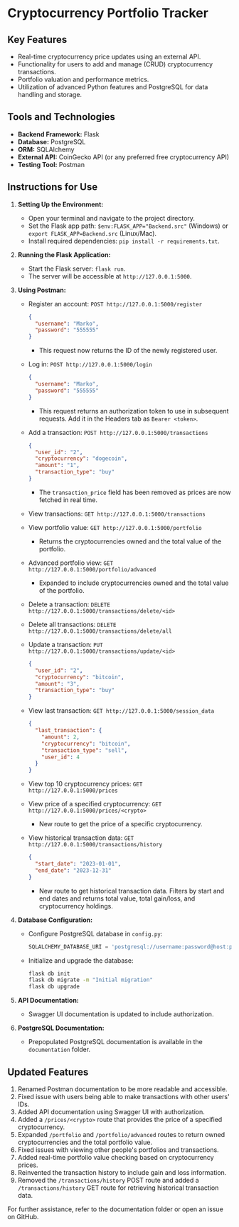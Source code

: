 # Cryptocurrency Portfolio Tracker

## Key Features
- Real-time cryptocurrency price updates using an external API.
- Functionality for users to add and manage (CRUD) cryptocurrency transactions.
- Portfolio valuation and performance metrics.
- Utilization of advanced Python features and PostgreSQL for data handling and storage.

## Tools and Technologies
- **Backend Framework:** Flask
- **Database:** PostgreSQL
- **ORM:** SQLAlchemy
- **External API:** CoinGecko API (or any preferred free cryptocurrency API)
- **Testing Tool:** Postman

## Instructions for Use

1. **Setting Up the Environment:**
   - Open your terminal and navigate to the project directory.
   - Set the Flask app path: `$env:FLASK_APP="Backend.src"` (Windows) or `export FLASK_APP=Backend.src` (Linux/Mac).
   - Install required dependencies: `pip install -r requirements.txt`.

2. **Running the Flask Application:**
   - Start the Flask server: `flask run`.
   - The server will be accessible at `http://127.0.0.1:5000`.

3. **Using Postman:**
   - Register an account: `POST http://127.0.0.1:5000/register`
     ```json
     {
       "username": "Marko",
       "password": "555555"
     }
     ```
     - This request now returns the ID of the newly registered user.

   - Log in: `POST http://127.0.0.1:5000/login`
     ```json
     {
       "username": "Marko",
       "password": "555555"
     }
     ```
     - This request returns an authorization token to use in subsequent requests. Add it in the Headers tab as `Bearer <token>`.

   - Add a transaction: `POST http://127.0.0.1:5000/transactions`
     ```json
     {
       "user_id": "2",
       "cryptocurrency": "dogecoin",
       "amount": "1",
       "transaction_type": "buy"
     }
     ```
     - The `transaction_price` field has been removed as prices are now fetched in real time.

   - View transactions: `GET http://127.0.0.1:5000/transactions`

   - View portfolio value: `GET http://127.0.0.1:5000/portfolio`
     - Returns the cryptocurrencies owned and the total value of the portfolio.

   - Advanced portfolio view: `GET http://127.0.0.1:5000/portfolio/advanced`
     - Expanded to include cryptocurrencies owned and the total value of the portfolio.

   - Delete a transaction: `DELETE http://127.0.0.1:5000/transactions/delete/<id>`

   - Delete all transactions: `DELETE http://127.0.0.1:5000/transactions/delete/all`

   - Update a transaction: `PUT http://127.0.0.1:5000/transactions/update/<id>`
     ```json
     {
       "user_id": "2",
       "cryptocurrency": "bitcoin",
       "amount": "3",
       "transaction_type": "buy"
     }
     ```

   - View last transaction: `GET http://127.0.0.1:5000/session_data`
     ```json
     {
       "last_transaction": {
         "amount": 2,
         "cryptocurrency": "bitcoin",
         "transaction_type": "sell",
         "user_id": 4
       }
     }
     ```

   - View top 10 cryptocurrency prices: `GET http://127.0.0.1:5000/prices`

   - View price of a specified cryptocurrency: `GET http://127.0.0.1:5000/prices/<crypto>`
     - New route to get the price of a specific cryptocurrency.

   - View historical transaction data: `GET http://127.0.0.1:5000/transactions/history`
     ```json
     {
       "start_date": "2023-01-01",
       "end_date": "2023-12-31"
     }
     ```
     - New route to get historical transaction data. Filters by start and end dates and returns total value, total gain/loss, and cryptocurrency holdings.

4. **Database Configuration:**
   - Configure PostgreSQL database in `config.py`:
     ```python
     SQLALCHEMY_DATABASE_URI = 'postgresql://username:password@host:port/database_name'
     ```
   - Initialize and upgrade the database:
     ```bash
     flask db init
     flask db migrate -m "Initial migration"
     flask db upgrade
     ```

5. **API Documentation:**
   - Swagger UI documentation is updated to include authorization.

6. **PostgreSQL Documentation:**
   - Prepopulated PostgreSQL documentation is available in the `documentation` folder.

## Updated Features
1. Renamed Postman documentation to be more readable and accessible.
2. Fixed issue with users being able to make transactions with other users' IDs.
3. Added API documentation using Swagger UI with authorization.
4. Added a `/prices/<crypto>` route that provides the price of a specified cryptocurrency.
5. Expanded `/portfolio` and `/portfolio/advanced` routes to return owned cryptocurrencies and the total portfolio value.
6. Fixed issues with viewing other people's portfolios and transactions.
7. Added real-time portfolio value checking based on cryptocurrency prices.
8. Reinvented the transaction history to include gain and loss information.
9. Removed the `/transactions/history` POST route and added a `/transactions/history` GET route for retrieving historical transaction data.

For further assistance, refer to the documentation folder or open an issue on GitHub.
